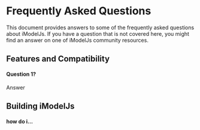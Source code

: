 # Frequently Asked Questions

This document provides answers to some of the frequently asked questions about iModelJs. If you have a question that is not covered here, you might find an answer on one of iModelJs community resources.

## Features and Compatibility

#### Question 1?
Answer

## Building iModelJs

#### how do i...
